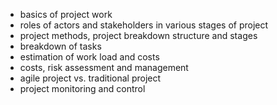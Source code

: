 - basics of project work
- roles of actors and stakeholders in various stages of project
- project methods, project breakdown structure and stages
- breakdown of tasks
- estimation of work load and costs
- costs, risk assessment and management
- agile project vs. traditional project
- project monitoring and control
